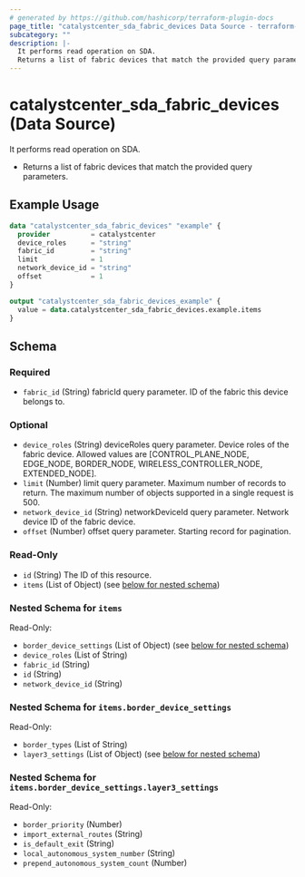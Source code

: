 ```yaml
---
# generated by https://github.com/hashicorp/terraform-plugin-docs
page_title: "catalystcenter_sda_fabric_devices Data Source - terraform-provider-catalystcenter"
subcategory: ""
description: |-
  It performs read operation on SDA.
  Returns a list of fabric devices that match the provided query parameters.
---
```


# catalystcenter_sda_fabric_devices (Data Source)

It performs read operation on SDA.

- Returns a list of fabric devices that match the provided query parameters.

## Example Usage

```terraform
data "catalystcenter_sda_fabric_devices" "example" {
  provider          = catalystcenter
  device_roles      = "string"
  fabric_id         = "string"
  limit             = 1
  network_device_id = "string"
  offset            = 1
}

output "catalystcenter_sda_fabric_devices_example" {
  value = data.catalystcenter_sda_fabric_devices.example.items
}
```

<!-- schema generated by tfplugindocs -->
## Schema

### Required

- `fabric_id` (String) fabricId query parameter. ID of the fabric this device belongs to.

### Optional

- `device_roles` (String) deviceRoles query parameter. Device roles of the fabric device. Allowed values are [CONTROL_PLANE_NODE, EDGE_NODE, BORDER_NODE, WIRELESS_CONTROLLER_NODE, EXTENDED_NODE].
- `limit` (Number) limit query parameter. Maximum number of records to return. The maximum number of objects supported in a single request is 500.
- `network_device_id` (String) networkDeviceId query parameter. Network device ID of the fabric device.
- `offset` (Number) offset query parameter. Starting record for pagination.

### Read-Only

- `id` (String) The ID of this resource.
- `items` (List of Object) (see [below for nested schema](#nestedatt--items))

<a id="nestedatt--items"></a>
### Nested Schema for `items`

Read-Only:

- `border_device_settings` (List of Object) (see [below for nested schema](#nestedobjatt--items--border_device_settings))
- `device_roles` (List of String)
- `fabric_id` (String)
- `id` (String)
- `network_device_id` (String)

<a id="nestedobjatt--items--border_device_settings"></a>
### Nested Schema for `items.border_device_settings`

Read-Only:

- `border_types` (List of String)
- `layer3_settings` (List of Object) (see [below for nested schema](#nestedobjatt--items--border_device_settings--layer3_settings))

<a id="nestedobjatt--items--border_device_settings--layer3_settings"></a>
### Nested Schema for `items.border_device_settings.layer3_settings`

Read-Only:

- `border_priority` (Number)
- `import_external_routes` (String)
- `is_default_exit` (String)
- `local_autonomous_system_number` (String)
- `prepend_autonomous_system_count` (Number)
